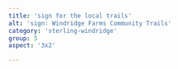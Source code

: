 ```yaml
---
title: 'sign for the local trails'
alt: 'sign: Windridge Farms Community Trails'
category: 'sterling-windridge'
group: 5
aspect: '3x2'

---
```

